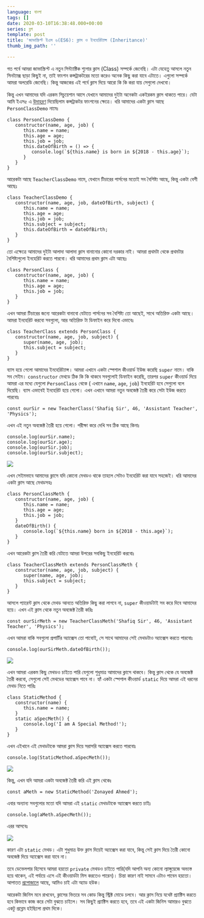 ```yaml
---
language: বাংলা
tags: []
date: 2020-03-10T16:38:48.000+00:00
series: ব্লগ
template: post
title: 'জাভাস্ক্রিপ্ট ইএস ৬(ES6): ক্লাস ও ইনহেরিট্যান্স (Inheritance)'
thumb_img_path: ''

---
```

গত পর্বে আমরা জাভাস্ক্রিপ্ট এ নতুন সিন্ট্যাক্টিক শ্যুগার ক্লাস (Class) সম্পর্কে জেনেছি। এটা যেহেতু আসলে নতুন সিনট্যাক্স ছাড়া কিছুই না, তাই ফাংশন কন্সট্রাকটরের মতো করেও অনেক কিছু করা যাবে এটাতে। এগুলো সম্পর্কে আমরা অলরেডি জেনেছি। কিন্তু আজকের এই পর্বে ক্লাস দিয়ে আরো কি কি করা যায় সেগুলো দেখবো।

কিন্তু এখন আমাদের যদি এরকম সিচুয়েশান আসে যেখানে আমাদের দুইটা অনেকটা একইরকম ক্লাস থাকতে পারে। যেটা আমি ইএস৫ এ [উদাহরণ](https://js.zonayed.me/#/js-advance/458) দিয়েছিলাম কন্সট্রাকটর ফাংশনের ক্ষেত্রে। ধরি আমাদের একটা ক্লাস আছে `PersonClassDemo` নামেঃ

    class PersonClassDemo {
       constructor(name, age, job) {
          this.name = name;
          this.age = age;
          this.job = job;
          this.dateOfBirth = () => {
             console.log(`${this.name} is born in ${2018 - this.age}`);
          }
       }
    }

আরেকটা আছে `TeacherClassDemo` নামে, যেখানে টিচারের পার্সনের মতোই সব বৈশিষ্ট্য আছে, কিন্তু একটা বেশী আছেঃ

    class TeacherClassDemo {
       constructor(name, age, job, dateOfBirth, subject) {
          this.name = name;
          this.age = age;
          this.job = job;
          this.subject = subject;  
          this.dateOfBirth = dateOfBirth;
       }
    }

তো এক্ষেত্রে আমাদের দুইটা আলাদা আলাদা ক্লাস বানানোর কোনো দরকার নাই। আমরা প্রথমটা থেকে প্রথমটার বৈশিষ্ট্যগুলো ইনহেরিট করতে পারবো। ধরি আমাদের প্রথম ক্লাস এটা আছেঃ

    class PersonClass {
       constructor(name, age, job) {
          this.name = name;
          this.age = age;
          this.job = job;
       }
    }

এখন আমরা টিচারের জন্যে আরেকটা বানাবো যেটাতে পার্সনের সব বৈশিষ্ট্য তো আছেই, সাথে অতিরিক্ত একটা আছে। আমরা ইনহেরিট করবো সবগুলো, আর অতিরিক্ত টা ডিফাইন করে দিবো এভাবেঃ

    class TeacherClass extends PersonClass {
       constructor(name, age, job, subject) {
          super(name, age, job);
          this.subject = subject;
       }
    }

ব্যাস হয়ে গেলো আমাদের ইনহেরিট্যান্স। আমরা এখানে একটা স্পেশাল কীওয়ার্ড ইউজ করেছি `super` নামে। বাকি সব সেইম। `constructor` মেথডে ঠিক কি কি থাকবে সবগুলোই ডিফাইন করেছি, তারপর `super` কীওয়ার্ড দিয়ে আমরা এর মধ্যে যেগুলো `PersonClass` থেকে ( এখানে `name`, `age`, `job`) ইনহেরিট হবে সেগুলো বলে দিয়েছি। ব্যাস এভাবেই ইনহেরিট হয়ে গেলো। এখন এখানে আমরা নতুন অবজেক্ট তৈরী করে সেটা ইউজ করতে পারবোঃ

    const ourSir = new TeacherClass('Shafiq Sir', 46, 'Assistant Teacher', 'Physics');

এখন এই নতুন অবজেক্ট তৈরী হয়ে গেলো। পরীক্ষা করে দেখি সব ঠিক আছে কিনাঃ

    console.log(ourSir.name);
    console.log(ourSir.age);
    console.log(ourSir.job);
    console.log(ourSir.subject);

![](https://cdn-images-1.medium.com/max/1000/1*7uYNu5Xu54wi2aHhIO5P8A.png)

এখন সেইমভাবে আমাদের ক্লাসে যদি কোনো মেথডও থাকে তাহলে সেটাও ইনহেরিট করা যাবে সহজেই। ধরি আমাদের একটা ক্লাস আছে মেথডসহঃ

    class PersonClassMeth {
       constructor(name, age, job) {
          this.name = name;
          this.age = age;
          this.job = job;
       }
       dateOfBirth() {
          console.log(`${this.name} born in ${2018 - this.age}`);
       }
    }

এখন আরেকটা ক্লাস তৈরী করি যেটাতে আমরা উপরের সবকিছু ইনহেরিট করবোঃ

    class TeacherClassMeth extends PersonClassMeth {
       constructor(name, age, job, subject) {
          super(name, age, job);
          this.subject = subject;
       }
    }

আসলে প্যারেন্ট ক্লাস থেকে মেথড আনতে অতিরিক্ত কিছু করা লাগবে না, `super` কীওয়ার্ডটাই সব করে দিবে আমাদের হয়ে। এখন এই ক্লাস থেকে নতুন অবজেক্ট তৈরী করিঃ

    const ourSirMeth = new TeacherClassMeth('Shafiq Sir', 46, 'Assistant Teacher', 'Physics');

এখন আমরা বাকি সবগুলো প্রপার্টির অ্যাক্সেস তো পাবোই, সে সাথে আমাদের সেই মেথডটাও অ্যাক্সেস করতে পারবোঃ

    console.log(ourSirMeth.dateOfBirth());

![](https://cdn-images-1.medium.com/max/1000/1*AlxcPRfcu_5LUK292fTARQ.png)

এখন আমরা এরকম কিছু মেথডও চাইতে পারি যেগুলো শুধুমাত্র আমাদের ক্লাসে থাকবে। কিন্তু ক্লাস থেকে যে অবজেক্ট তৈরী করবো, সেগুলো সেই মেথডের অ্যাক্সেস পাবে না। হ্যাঁ একটা স্পেশাল কীওয়ার্ড `static` দিয়ে আমরা এই ধরনের মেথড নিতে পারিঃ

    class StaticMethod {
       constructor(name) {
          this.name = name;
       }
       static aSpecMeth() {
          console.log('I am A Special Method!');
       }
    }

এখন এইখানে এই মেথডটাকে আমরা ক্লাস দিয়ে সরাসরি অ্যাক্সেস করতে পারবোঃ

    console.log(StaticMethod.aSpecMeth());

![](https://cdn-images-1.medium.com/max/1000/1*HSFvHIJJoI1sW2YU281Qxg.png)

কিন্তু, এখন যদি আমরা একটা অবজেক্ট তৈরী করি এই ক্লাস থেকেঃ

    const aMeth = new StaticMethod('Zonayed Ahmed');

এবার অন্যান্য সবগুলোর মতো যদি আমরা এই `static` মেথডটাকে অ্যাক্সেস করতে চাইঃ

    console.log(aMeth.aSpecMeth());

এরর আসবেঃ

![](https://cdn-images-1.medium.com/max/1000/1*ieDYX5ybptYKrQoCoDlDJw.png)

কারণ এটা `static` মেথড। এটা শুধুমাত্র উক্ত ক্লাস দিয়েই অ্যাক্সেস করা যাবে, কিন্তু সেই ক্লাস দিয়ে তৈরী কোনো অবজেক্ট দিয়ে অ্যাক্সেস করা যাবে না।

তবে ডেভেলপার হিসেবে আমরা হয়তো `private` মেথডও চাইতে পারি(যদি আপনি অন্য কোনো ল্যাঙ্গুয়েজে অভ্যস্ত হয়ে থাকেন, এই পর্যায়ে এসে এই কীওয়ার্ডটা মিস করতেও পারেন)। চিন্তা কারণ নাই সামনে এটাও পাবেন হয়তো। আপাতত [প্রপোজালে](https://github.com/tc39/proposal-class-fields) আছে, আমিও চাই এটা অ্যাড হউক।

আরেকটা জিনিস মনে রাখবেন, ক্লাসের ভিতরে সব কোড কিন্তু স্ট্রিক্ট মোডে চলবে। আর ক্লাস নিয়ে যথেষ্ট প্র্যাক্টিস করতে হবে কিভাবে কাজ করে সেটা বুঝতে চাইলে। সব কিছুই প্র্যাক্টিস করতে হবে, তবে এই একটা জিনিস আমারও বুঝতে একটু প্রব্লেম হইছিলো প্রথম দিকে।